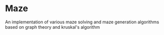 # Maze

An implementation of various maze solving and maze generation algorithms based on graph theory and kruskal's algorithm
